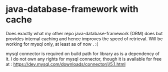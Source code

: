 # java-database-framework with cache


Does exactly what my other repo java-database-framework (ORM) does but provides internal caching and hence improves the speed of retrieval. 
Will be working for mysql only, at least as of now . :(

mysql connector is required on build path for library as is a dependency of it.
I do not own any rights for mysql connector,  though it is available for free at : https://dev.mysql.com/downloads/connector/j/5.1.html
